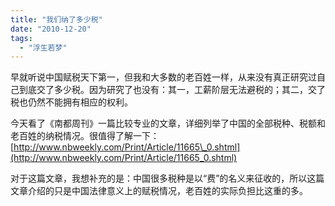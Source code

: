 ```yaml
---
title: "我们纳了多少税"
date: "2010-12-20"
tags: 
  - "浮生若梦"
---
```


早就听说中国赋税天下第一，但我和大多数的老百姓一样，从来没有真正研究过自己到底交了多少税。因为研究了也没有：其一，工薪阶层无法避税的；其二，交了税也仍然不能拥有相应的权利。

今天看了《南都周刊》一篇比较专业的文章，详细列举了中国的全部税种、税额和老百姓的纳税情况。很值得了解一下：  
[http://www.nbweekly.com/Print/Article/11665\_0.shtml](http://www.nbweekly.com/Print/Article/11665_0.shtml)

对于这篇文章，我想补充的是：中国很多税种是以“费”的名义来征收的，所以这篇文章介绍的只是中国法律意义上的赋税情况，老百姓的实际负担比这重的多。
